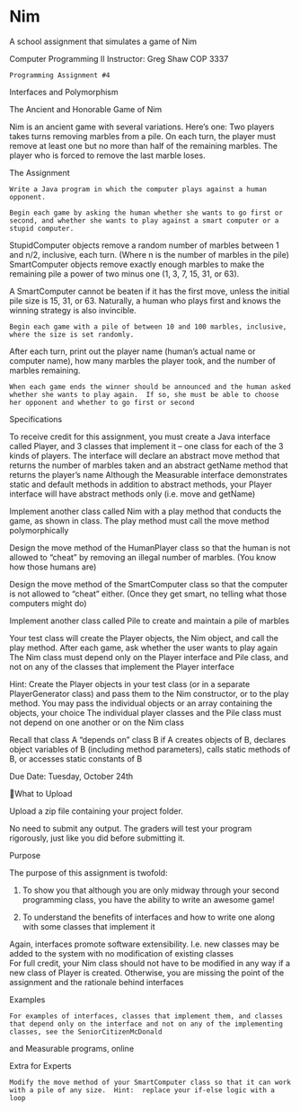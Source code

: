 # Nim
A school assignment that simulates a game of Nim

Computer Programming II			    	    Instructor: Greg Shaw
COP 3337							    

 
	Programming Assignment #4

Interfaces and Polymorphism


The Ancient and Honorable Game of Nim

Nim is an ancient game with several variations.  Here’s one: Two players takes turns removing marbles from a pile. On each turn, the player must remove at least one but no 
more than half of the remaining marbles. The player who is forced to remove the last marble loses.


 The Assignment

	Write a Java program in which the computer plays against a human opponent. 

	Begin each game by asking the human whether she wants to go first or second, and whether she wants to play against a smart computer or a stupid computer.
StupidComputer objects remove a random number of marbles between 1 and n/2, inclusive, each turn. (Where n is the number of marbles in the pile)
SmartComputer objects remove exactly enough marbles to make the remaining pile a power of two minus one (1, 3, 7, 15, 31, or 63).

A SmartComputer cannot be beaten if it has the first move, unless the initial pile size is 15, 31, or 63.  Naturally, a human who plays first and knows the winning strategy is also invincible.

	Begin each game with a pile of between 10 and 100 marbles, inclusive, where the size is set randomly. 

After each turn, print out the player name (human’s actual name or computer name), how many marbles the player took, and the number of marbles remaining.   

	When each game ends the winner should be announced and the human asked whether she wants to play again.  If so, she must be able to choose her opponent and whether to go first or second



Specifications

To receive credit for this assignment, you must create a Java interface called Player, and 3 classes that implement it – one class for each of the 3 kinds of players.  The interface 
will declare an abstract move method that returns the number of marbles taken and an abstract getName method that returns the player’s name
Although the Measurable interface demonstrates static and default methods in addition to abstract methods, your Player interface will have abstract methods only (i.e. move and getName)

Implement another class called Nim with a play method  that conducts the game, as shown in class. The play method must call the move method polymorphically

Design the move method of the HumanPlayer class so that the human is not allowed to “cheat” by removing an illegal number of marbles.  (You know how those humans are)

Design the move method of the SmartComputer class so that the computer is not allowed to “cheat” either.  (Once they get smart, no telling what those computers might do)

Implement another class called Pile to create and maintain a pile of marbles

Your test class will create the Player objects, the Nim object, and call the play method.  After each game, ask whether the user wants to play again
The Nim class must depend only on the Player interface and Pile class, and not on any of the classes that implement the Player interface

Hint: Create the Player objects in your test class (or in a separate PlayerGenerator class) and pass them to the Nim constructor, or to the play method. You may pass the individual 
objects or an array containing the objects, your choice
The individual player classes and the Pile class must not depend on one another or on the Nim class

Recall that class A “depends on” class B if A creates objects of B, declares object variables of B (including method parameters), calls static methods of B, or accesses static 
constants of B


 Due Date:   Tuesday, October 24th


What to Upload

Upload a zip file containing your project folder.

No need to submit any output.  The graders will test your program rigorously, just like you did before submitting it.


 Purpose

The purpose of this assignment is twofold:

1. To show you that although you are only midway through your second programming class, you have the ability to write an awesome game!

2. To understand the benefits of interfaces and how to write one along with some classes that implement it

Again, interfaces promote software extensibility. I.e. new classes may be added to the system with no modification of existing classes  
For full credit, your Nim class should not have to be modified in any way if a new class of Player is created. Otherwise, you are missing the point of the assignment and the
 rationale behind interfaces


Examples

	For examples of interfaces, classes that implement them, and classes that depend only on the interface and not on any of the implementing classes, see the SeniorCitizenMcDonald 
and Measurable programs, online


 Extra for Experts

	Modify the move method of your SmartComputer class so that it can work with a pile of any size.  Hint:  replace your if-else logic with a loop
